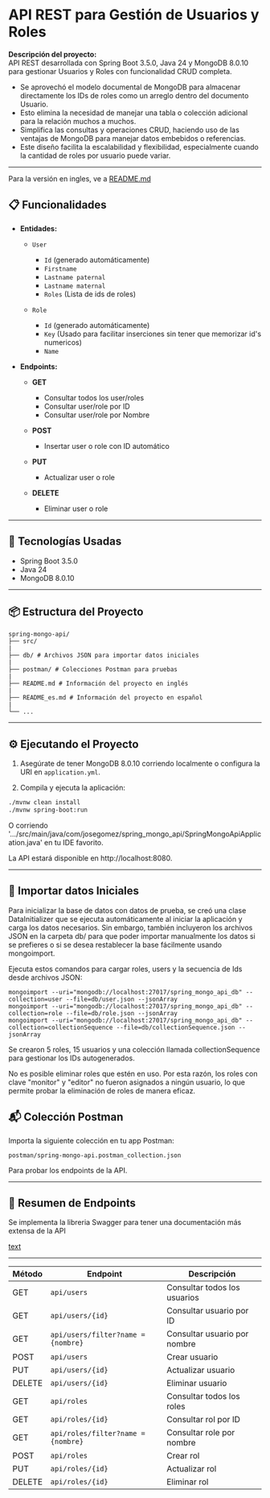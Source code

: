 # API REST para Gestión de Usuarios y Roles

**Descripción del proyecto:**  
API REST desarrollada con Spring Boot 3.5.0, Java 24 y MongoDB 8.0.10 para gestionar Usuarios y Roles con funcionalidad CRUD completa.

- Se aprovechó el modelo documental de MongoDB para almacenar directamente los IDs de roles como un arreglo dentro del documento Usuario.
- Esto elimina la necesidad de manejar una tabla o colección adicional para la relación muchos a muchos.
- Simplifica las consultas y operaciones CRUD, haciendo uso de las ventajas de MongoDB para manejar datos embebidos o referencias.
- Este diseño facilita la escalabilidad y flexibilidad, especialmente cuando la cantidad de roles por usuario puede variar.

---

Para la versión en ingles, ve a [README.md](README.md)

## 📋 Funcionalidades

- **Entidades:**
  - `User`  
    - `Id` (generado automáticamente)  
    - `Firstname`  
    - `Lastname paternal`  
    - `Lastname maternal`  
    - `Roles` (Lista de ids de roles)

  - `Role`  
    - `Id` (generado automáticamente)  
    - `Key` (Usado para facilitar inserciones sin tener que memorizar id's numericos)  
    - `Name`  

- **Endpoints:**
  - **GET**  
    - Consultar todos los user/roles
    - Consultar user/role por ID
    - Consultar user/role por Nombre  

  - **POST**  
    - Insertar user o role con ID automático  

  - **PUT**  
    - Actualizar user o role  

  - **DELETE**  
    - Eliminar user o role  

---

## 🚀 Tecnologías Usadas

- Spring Boot 3.5.0  
- Java 24  
- MongoDB 8.0.10  

---

## 📦 Estructura del Proyecto
```
spring-mongo-api/
├── src/
|
├── db/ # Archivos JSON para importar datos iniciales
|
├── postman/ # Colecciones Postman para pruebas
|
├── README.md # Información del proyecto en inglés
|
├── README_es.md # Información del proyecto en español
|
└── ...
```

---

## ⚙️ Ejecutando el Proyecto

1. Asegúrate de tener MongoDB 8.0.10 corriendo localmente o configura la URI en `application.yml`.

2. Compila y ejecuta la aplicación:
```bash
./mvnw clean install
./mvnw spring-boot:run

```
O corriendo '.../src/main/java/com/josegomez/spring_mongo_api/SpringMongoApiApplication.java' en tu IDE favorito.

La API estará disponible en http://localhost:8080.

---

## 🧪 Importar datos Iniciales

Para inicializar la base de datos con datos de prueba, se creó una clase DataInitializer que se ejecuta automáticamente al iniciar la aplicación y carga los datos necesarios. Sin embargo, también incluyeron los archivos JSON en la carpeta db/ para que poder importar manualmente los datos si se prefieres o si se desea restablecer la base fácilmente usando mongoimport.

Ejecuta estos comandos para cargar roles, users y la secuencia de Ids desde archivos JSON:

```
mongoimport --uri="mongodb://localhost:27017/spring_mongo_api_db" --collection=user --file=db/user.json --jsonArray
mongoimport --uri="mongodb://localhost:27017/spring_mongo_api_db" --collection=role --file=db/role.json --jsonArray
mongoimport --uri="mongodb://localhost:27017/spring_mongo_api_db" --collection=collectionSequence --file=db/collectionSequence.json --jsonArray
```
Se crearon 5 roles, 15 usuarios y una colección llamada collectionSequence para gestionar los IDs autogenerados.

No es posible eliminar roles que estén en uso. Por esta razón, los roles con clave "monitor" y "editor" no fueron asignados a ningún usuario, lo que permite probar la eliminación de roles de manera eficaz.

## 📬 Colección Postman

Importa la siguiente colección en tu app Postman:

`postman/spring-mongo-api.postman_collection.json`

Para probar los endpoints de la API.

---

## 📌 Resumen de Endpoints

Se implementa la libreria Swagger para tener una documentación más extensa de la API

[text](http://localhost:8080/swagger-ui/index.html)

---
| Método | Endpoint                           | Descripción                  |
| ------ | ---------------------------------- | ---------------------------- |
| GET    | `api/users`                        | Consultar todos los usuarios |
| GET    | `api/users/{id}`                   | Consultar usuario por ID     |
| GET    | `api/users/filter?name ={nombre}`  | Consultar usuario por nombre |
| POST   | `api/users`                        | Crear usuario                |
| PUT    | `api/users/{id}`                   | Actualizar usuario           |
| DELETE | `api/users/{id}`                   | Eliminar usuario             |
| GET    | `api/roles`                        | Consultar todos los roles    |
| GET    | `api/roles/{id}`                   | Consultar rol por ID         |
| GET    | `api/roles/filter?name ={nombre}`  | Consultar role por nombre    |
| POST   | `api/roles`                        | Crear rol                    |
| PUT    | `api/roles/{id}`                   | Actualizar rol               |
| DELETE | `api/roles/{id}`                   | Eliminar rol                 |


